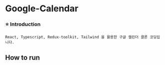 # Google-Calendar

### ⭐️ Introduction

```React, Typescript, Redux-toolkit, Tailwind 을 활용한 구글 캘린더 클론 코딩입니다.```

## How to run




